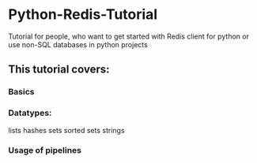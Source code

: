 # Python-Redis-Tutorial
Tutorial for people, who want to get started with Redis client for python or use non-SQL databases in python projects

## This tutorial covers:
### Basics
### Datatypes:
lists
hashes
sets
sorted sets
strings
### Usage of pipelines
